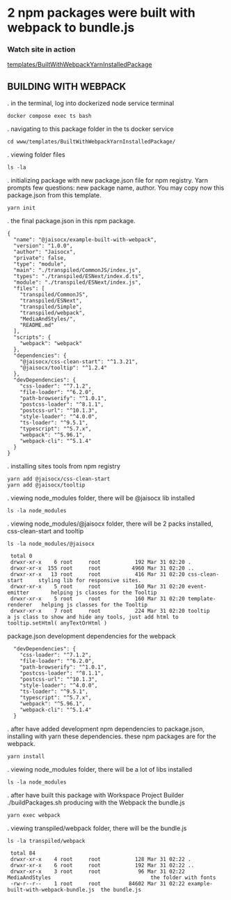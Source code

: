 # 2 npm packages were built with webpack to bundle.js

### Watch site in action

[templates/BuiltWithWebpackYarnInstalledPackage](https://workspace.brightday.email/templates/BuiltWithWebpackYarnInstalledPackage/BuiltWithWebpackYarnInstalledPackage.html)


## BUILDING WITH WEBPACK 


. in the terminal, log into dockerized node service terminal
```
docker compose exec ts bash
```


. navigating to this package folder in the ts docker service
```
cd www/templates/BuiltWithWebpackYarnInstalledPackage/
```


. viewing folder files
```
ls -la
```


. initializing package with new package.json file for npm registry. Yarn prompts few questions: new package name, author. You may copy now this package.json from this template.
```
yarn init
```


. the final package.json in this npm package.
```
{
  "name": "@jaisocx/example-built-with-webpack",
  "version": "1.0.0",
  "author": "Jaisocx",
  "private": false,
  "type": "module",
  "main": "./transpiled/CommonJS/index.js",
  "types": "./transpiled/ESNext/index.d.ts",
  "module": "./transpiled/ESNext/index.js",
  "files": [
    "transpiled/CommonJS",
    "transpiled/ESNext",
    "transpiled/Simple",
    "transpiled/webpack",
    "MediaAndStyles/",
    "README.md"
  ],
  "scripts": {
    "webpack": "webpack"
  },
  "dependencies": {
    "@jaisocx/css-clean-start": "^1.3.21",
    "@jaisocx/tooltip": "^1.2.4"
  },
  "devDependencies": {
    "css-loader": "^7.1.2",
    "file-loader": "^6.2.0",
    "path-browserify": "^1.0.1",
    "postcss-loader": "^8.1.1",
    "postcss-url": "^10.1.3",
    "style-loader": "^4.0.0",
    "ts-loader": "^9.5.1",
    "typescript": "^5.7.x",
    "webpack": "^5.96.1",
    "webpack-cli": "^5.1.4"
  }
}
```



. installing sites tools from npm registry
```
yarn add @jaisocx/css-clean-start
yarn add @jaisocx/tooltip
```



. viewing node_modules folder, there will be @jaisocx lib installed
```
ls -la node_modules
```



. viewing node_modules/@jaisocx folder, there will be 2 packs installed, css-clean-start and tooltip
```
ls -la node_modules/@jaisocx
```

```
 total 0
 drwxr-xr-x    6 root     root           192 Mar 31 02:20 .
 drwxr-xr-x  155 root     root          4960 Mar 31 02:20 ..
 drwxr-xr-x   13 root     root           416 Mar 31 02:20 css-clean-start     styling lib for responsive sites.
 drwxr-xr-x    5 root     root           160 Mar 31 02:20 event-emitter       helping js classes for the Tooltip
 drwxr-xr-x    5 root     root           160 Mar 31 02:20 template-renderer   helping js classes for the Tooltip
 drwxr-xr-x    7 root     root           224 Mar 31 02:20 tooltip             a js class to show and hide any tools, just add html to tooltip.setHtml( anyTextOrHtml )
```



package.json development dependencies for the webpack
```
  "devDependencies": {
    "css-loader": "^7.1.2",
    "file-loader": "^6.2.0",
    "path-browserify": "^1.0.1",
    "postcss-loader": "^8.1.1",
    "postcss-url": "^10.1.3",
    "style-loader": "^4.0.0",
    "ts-loader": "^9.5.1",
    "typescript": "^5.7.x",
    "webpack": "^5.96.1",
    "webpack-cli": "^5.1.4"
  }
```

. after have added development npm dependencies to package.json, installing with yarn these dependencies.
 these npm packages are for the webpack.
```
yarn install
```



. viewing node_modules folder, there will be a lot of libs installed
```
ls -la node_modules
```



. after have built this package with Workspace Project Builder ./buildPackages.sh
 producing with the Webpack the bundle.js
```
yarn exec webpack
```


. viewing transpiled/webpack folder, there will be the bundle.js
```
ls -la transpiled/webpack
```

```
 total 84
 drwxr-xr-x    4 root     root           128 Mar 31 02:22 .
 drwxr-xr-x    6 root     root           192 Mar 31 02:22 ..
 drwxr-xr-x    3 root     root            96 Mar 31 02:22 MediaAndStyles                                the folder with fonts
 -rw-r--r--    1 root     root         84602 Mar 31 02:22 example-built-with-webpack-bundle.js  the bundle.js
```


